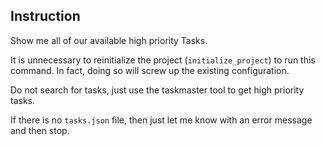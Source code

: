 ## Instruction

Show me all of our available high priority Tasks.

It is unnecessary to reinitialize the project (`initialize_project`) to run this command. In fact, doing so will screw up the existing configuration.

Do not search for tasks, just use the taskmaster tool to get high priority tasks.

If there is no `tasks.json` file, then just let me know with an error message and then stop.
